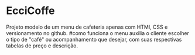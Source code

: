 # EcciCoffe
Projeto modelo de um menu de cafeteria apenas com HTMl, CSS e versionamento no github.
#como funciona
o menu auxilia o cliente escolher o tipo de "café" ou acompanhamento que desejar, com suas respectivas tabelas de preço e descrição.
